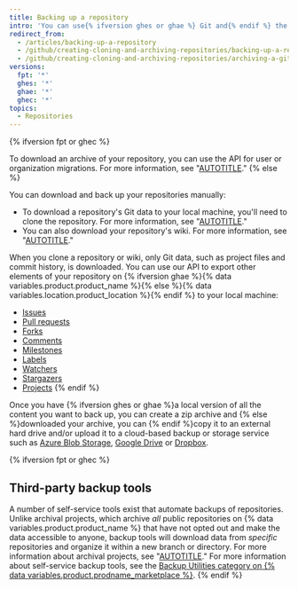 ```yaml
---
title: Backing up a repository
intro: 'You can use{% ifversion ghes or ghae %} Git and{% endif %} the API {% ifversion fpt or ghec %}or a third-party tool {% endif %}to back up your repository.'
redirect_from:
  - /articles/backing-up-a-repository
  - /github/creating-cloning-and-archiving-repositories/backing-up-a-repository
  - /github/creating-cloning-and-archiving-repositories/archiving-a-github-repository/backing-up-a-repository
versions:
  fpt: '*'
  ghes: '*'
  ghae: '*'
  ghec: '*'
topics:
  - Repositories
---
```

{% ifversion fpt or ghec %}

To download an archive of your repository, you can use the API for user or organization migrations. For more information, see "[AUTOTITLE](/rest/migrations)."
{% else %}

You can download and back up your repositories manually:

- To download a repository's Git data to your local machine, you'll need to clone the repository. For more information, see "[AUTOTITLE](/repositories/creating-and-managing-repositories/cloning-a-repository)."
- You can also download your repository's wiki. For more information, see "[AUTOTITLE](/communities/documenting-your-project-with-wikis/adding-or-editing-wiki-pages)."

When you clone a repository or wiki, only Git data, such as project files and commit history, is downloaded. You can use our API to export other elements of your repository on {% ifversion ghae %}{% data variables.product.product_name %}{% else %}{% data variables.location.product_location %}{% endif %} to your local machine:

- [Issues](/rest/issues#list-issues-for-a-repository)
- [Pull requests](/rest/pulls#list-pull-requests)
- [Forks](/rest/repos#list-forks)
- [Comments](/rest/issues#list-issue-comments-for-a-repository)
- [Milestones](/rest/issues#list-milestones)
- [Labels](/rest/issues#list-labels-for-a-repository)
- [Watchers](/rest/activity#list-watchers)
- [Stargazers](/rest/activity#list-stargazers)
- [Projects](/rest/projects#list-repository-projects)
{% endif %}

Once you have {% ifversion ghes or ghae %}a local version of all the content you want to back up, you can create a zip archive and {% else %}downloaded your archive, you can {% endif %}copy it to an external hard drive and/or upload it to a cloud-based backup or storage service such as [Azure Blob Storage](https://docs.microsoft.com/en-us/azure/storage/blobs/storage-blobs-overview/), [Google Drive](https://www.google.com/drive/) or [Dropbox](https://www.dropbox.com/).

{% ifversion fpt or ghec %}

## Third-party backup tools

A number of self-service tools exist that automate backups of repositories. Unlike archival projects, which archive _all_ public repositories on {% data variables.product.product_name %} that have not opted out and make the data accessible to anyone, backup tools will download data from _specific_ repositories and organize it within a new branch or directory. For more information about archival projects, see "[AUTOTITLE](/repositories/archiving-a-github-repository/about-archiving-content-and-data-on-github#about-the-github-archive-program)." For more information about self-service backup tools, see the [Backup Utilities category on {% data variables.product.prodname_marketplace %}](https://github.com/marketplace?category=backup-utilities).
{% endif %}
